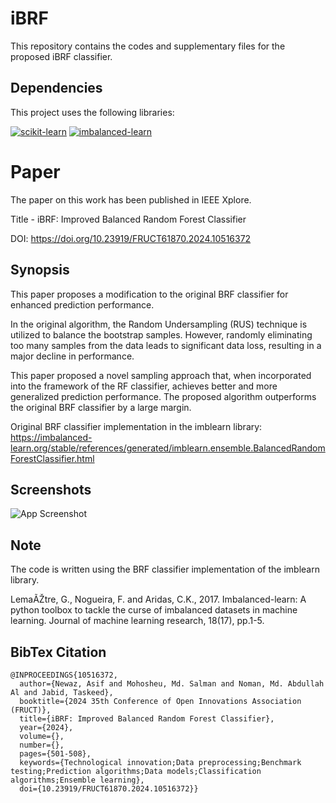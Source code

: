 
# iBRF

This repository contains the codes and supplementary files for the proposed iBRF classifier.

## Dependencies

This project uses the following libraries:

[![scikit-learn](https://img.shields.io/badge/scikit--learn-1.3.1-orange?logo=scikit-learn)](https://scikit-learn.org/)
[![imbalanced-learn](https://img.shields.io/badge/imblearn-0.11.0-blue?logo=python)](https://imbalanced-learn.org/)



# Paper

The paper on this work has been published in IEEE Xplore.

Title - iBRF: Improved Balanced Random Forest Classifier

DOI: https://doi.org/10.23919/FRUCT61870.2024.10516372
## Synopsis

This paper proposes a modification to the original BRF classifier for enhanced prediction performance. 

In the original algorithm, the Random Undersampling (RUS) technique is utilized to balance the bootstrap samples. However, randomly eliminating too many samples from the data leads to significant data loss, resulting in a major decline in performance.

This paper proposed a novel sampling approach that, when incorporated into the framework of the RF classifier, achieves better and more generalized prediction performance. The proposed algorithm outperforms the original BRF classifier by a large margin. 


Original BRF classifier implementation in the imblearn library: https://imbalanced-learn.org/stable/references/generated/imblearn.ensemble.BalancedRandomForestClassifier.html
## Screenshots

![App Screenshot](https://github.com/newaz-aa/iBRF/blob/main/ibrf_4.png)


## Note
The code is written using the BRF classifier implementation of the imblearn library.

LemaÃŽtre, G., Nogueira, F. and Aridas, C.K., 2017. Imbalanced-learn: A python toolbox to tackle the curse of imbalanced datasets in machine learning. Journal of machine learning research, 18(17), pp.1-5. 

## BibTex Citation

```
@INPROCEEDINGS{10516372,
  author={Newaz, Asif and Mohosheu, Md. Salman and Noman, Md. Abdullah Al and Jabid, Taskeed},
  booktitle={2024 35th Conference of Open Innovations Association (FRUCT)}, 
  title={iBRF: Improved Balanced Random Forest Classifier}, 
  year={2024},
  volume={},
  number={},
  pages={501-508},
  keywords={Technological innovation;Data preprocessing;Benchmark testing;Prediction algorithms;Data models;Classification algorithms;Ensemble learning},
  doi={10.23919/FRUCT61870.2024.10516372}}
```
